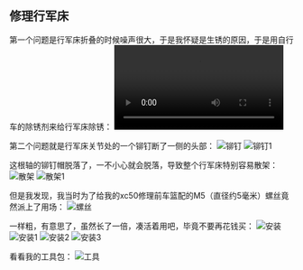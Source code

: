 ## 修理行军床
第一个问题是行军床折叠的时候噪声很大，于是我怀疑是生锈的原因，于是用自行车的除锈剂来给行军床除锈：
<video src="../videos/行军床去噪.mp4" controls="controls"/>

第二个问题就是行军床关节处的一个铆钉断了一侧的头部：
![铆钉](../images/3-维修家具/04-修理行军床/铆钉.webp)
![铆钉1](../images/3-维修家具/04-修理行军床/铆钉1.webp)

这根轴的铆钉帽脱落了，一不小心就会脱落，导致整个行军床特别容易散架：
![散架](../images/3-维修家具/04-修理行军床/散架.webp)
![散架1](../images/3-维修家具/04-修理行军床/散架1.webp)

但是我发现，我当时为了给我的xc50修理前车篮配的M5（直径约5毫米）螺丝竟然派上了用场：
![螺丝](../images/3-维修家具/04-修理行军床/螺丝.webp)

一样粗，有意思了，虽然长了一倍，凑活着用吧，毕竟不要再花钱买：
![安装](../images/3-维修家具/04-修理行军床/安装.webp)
![安装1](../images/3-维修家具/04-修理行军床/安装1.webp)
![安装2](../images/3-维修家具/04-修理行军床/安装2.webp)
![安装3](../images/3-维修家具/04-修理行军床/安装3.webp)

看看我的工具包：
![工具](../images/3-维修家具/04-修理行军床/工具.webp)